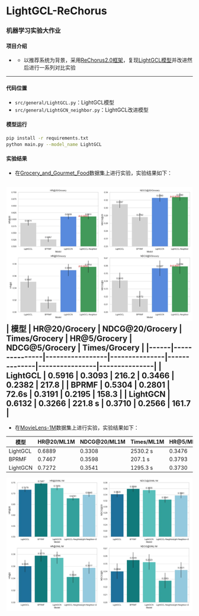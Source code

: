 # LightGCL-ReChorus
### 机器学习实验大作业

#### 项目介绍
- - 以推荐系统为背景，采用[ReChorus2.0框架](https://github.com/THUwangcy/ReChorus)，复现[LightGCL模型](https://github.com/HKUDS/LightGCL)并改进然后进行一系列对比实验
---

#### 代码位置
- `src/general/LightGCL.py`：LightGCL模型
- `src/general/LightGCN_neighbor.py`：LightGCL改进模型

#### 模型运行
```bash
pip install -r requirements.txt
python main.py --model_name LightGCL
```


#### 实验结果
- 在[Grocery_and_Gourmet_Food](https://www.kaggle.com/datasets/shuyangli94/food-com-recipes-and-user-interactions)数据集上进行实验，实验结果如下：

![results](./results/Grocery_and_Gourmet_Food.png)
| 模型 | HR@20/Grocery | NDCG@20/Grocery | Times/Grocery | HR@5/Grocery | NDCG@5/Grocery | Times/Grocery |
|------|---------------|-----------------|---------------|--------------|----------------|---------------|
| LightGCL | 0.5916 | 0.3093 | 216.2 | 0.3466 | 0.2382 | 217.8 |
| BPRMF | 0.5304 | 0.2801 | 72.6s | 0.3191 | 0.2195 | 158.3 |
| LightGCN | 0.6132 | 0.3266 | 221.8 s | 0.3710 | 0.2566 | 161.7 |
---
- 在[MovieLens-1M](https://grouplens.org/datasets/movielens/1m/)数据集上进行实验，实验结果如下：

| 模型 | HR@20/ML1M | NDCG@20/ML1M | Times/ML1M | HR@5/ML1M | NDCG@5/ML1M | Times/ML1M |
|------|------------|--------------|------------|-----------|-------------|------------|
| LightGCL | 0.6889 | 0.3308 | 2530.2 s | 0.3476 | 0.2343 | 2710.8 s |
| BPRMF | 0.7467 | 0.3598 | 207.1 s | 0.3793 | 0.2553 | 228.5 s |
| LightGCN | 0.7272 | 0.3541 | 1295.3 s | 0.3730 | 0.2534 | 1622.4 s |


![results](./results/MovieLens-1M.png)



